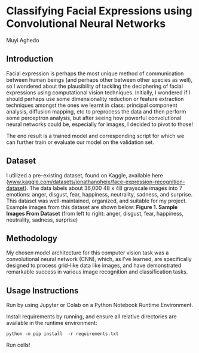 # Classifying Facial Expressions using Convolutional Neural Networks

Muyi Aghedo

## Introduction

Facial expression is perhaps the most unique method of communication between human beings 
(and perhaps other between other species as well), so I wondered about the plausibility of
tackling the deciphering of facial expressions using computational vision techniques.
Initially, I wondered if I should perhaps use some dimensionality reduction or feature extraction
techniques amongst the ones we learnt in class: principal component analysis, diffusion
mapping, etc to preprocess the data and then perform some perceptron analysis, but after
seeing how powerful convolutional neural networks could be, especially for images, I decided to
pivot to those!

The end result is a trained model and corresponding script for which we can further train or
evaluate our model on the validation set.

## Dataset

I utilized a pre-existing dataset, found on Kaggle, available here
(www.kaggle.com/datasets/jonathanoheix/face-expression-recognition-dataset).
The data labels about 36,000 48 x 48 grayscale images into 7 emotions: anger, disgust, fear,
happiness, neutrality, sadness, and surprise. This dataset was well-maintained, organized, and
suitable for my project. Example images from this dataset are shown below:
**Figure 1. Sample Images From Dataset**
(from left to right: anger, disgust, fear, happiness, neutrality, sadness, surprise)

## Methodology

My chosen model architecture for this computer vision task was a convolutional neural network
(CNN), which, as I’ve learned, are specifically designed to process grid-like data like images,
and have demonstrated remarkable success in various image recognition and classification tasks. 

## Usage Instructions

Run by using Jupyter or Colab on a Python Notebook Runtime Environment.

Install requirements by running, and ensure all relative directories are available in the runtime environment:
```
python -m pip install  -r requirements.txt
```
Run cells!

